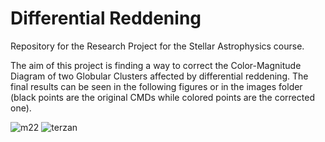 # Differential Reddening
Repository for the Research Project for the Stellar Astrophysics course.

The aim of this project is finding a way to correct the Color-Magnitude Diagram of two Globular Clusters affected by differential reddening. The final results can be seen in the following figures or in the images folder (black points are the original CMDs while colored points are the corrected one). 

![m22](https://github.com/giadaaggio/stellar_rp/assets/127238324/126b7165-5a8f-4275-b995-a694a78e2e9a)
![terzan](https://github.com/giadaaggio/stellar_rp/assets/127238324/88880396-dc62-4269-a4c2-373cd3b14c0e)
